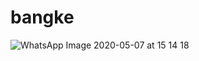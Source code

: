 # bangke
![WhatsApp Image 2020-05-07 at 15 14 18](https://user-images.githubusercontent.com/64596502/81285443-b9c77f80-9089-11ea-9b71-decb554caa15.jpeg)
